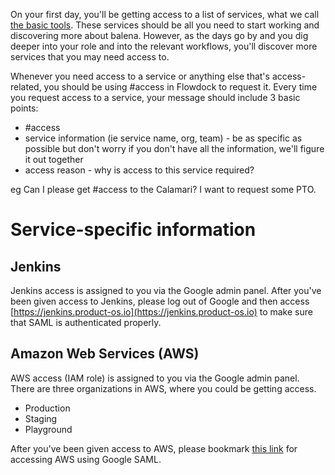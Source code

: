 On your first day, you'll be getting access to a list of services, what we call [the basic tools](https://github.com/balena-io/balena-io/wiki/Basic-tool-setup). These services should be all you need to start working and discovering more about balena. However, as the days go by and you dig deeper into your role and into the relevant workflows, you'll discover more services that you may need access to. 

Whenever you need access to a service or anything else that's access-related, you should be using #access in Flowdock to request it. 
Every time you request access to a service, your message should include 3 basic points:
- #access
- service information (ie service name, org, team) - be as specific as possible but don't worry if you don't have all the information, we'll figure it out together
- access reason - why is access to this service required?

eg Can I please get #access to the Calamari? I want to request some PTO.

# Service-specific information
## Jenkins
Jenkins access is assigned to you via the Google admin panel. After you've been given access to Jenkins, please log out of Google and then access [https://jenkins.product-os.io](https://jenkins.product-os.io) to make sure that SAML is authenticated properly.

## Amazon Web Services (AWS)
AWS access (IAM role) is assigned to you via the Google admin panel. There are three organizations in AWS, where you could be getting access.
- Production
- Staging
- Playground

After you've been given access to AWS, please bookmark [this link](https://accounts.google.com/o/saml2/initsso?idpid=C04e1utuw&spid=447476946884&forceauthn=false) for accessing AWS using Google SAML.